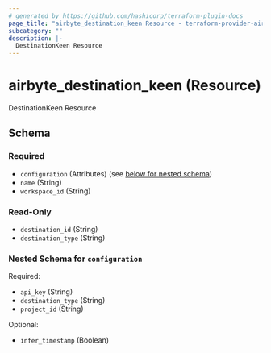```yaml
---
# generated by https://github.com/hashicorp/terraform-plugin-docs
page_title: "airbyte_destination_keen Resource - terraform-provider-airbyte"
subcategory: ""
description: |-
  DestinationKeen Resource
---
```


# airbyte_destination_keen (Resource)

DestinationKeen Resource



<!-- schema generated by tfplugindocs -->
## Schema

### Required

- `configuration` (Attributes) (see [below for nested schema](#nestedatt--configuration))
- `name` (String)
- `workspace_id` (String)

### Read-Only

- `destination_id` (String)
- `destination_type` (String)

<a id="nestedatt--configuration"></a>
### Nested Schema for `configuration`

Required:

- `api_key` (String)
- `destination_type` (String)
- `project_id` (String)

Optional:

- `infer_timestamp` (Boolean)



